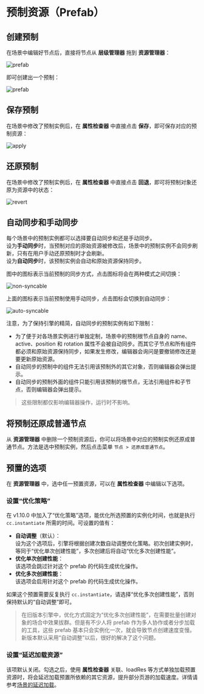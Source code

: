 # 预制资源（Prefab）

## 创建预制

在场景中编辑好节点后，直接将节点从 **层级管理器** 拖到 **资源管理器**：

![prefab](prefab/create.png)

即可创建出一个预制：

![prefab](prefab/created.png)

## 保存预制

在场景中修改了预制实例后，在 **属性检查器** 中直接点击 **保存**，即可保存对应的预制资源：

![apply](prefab/apply.png)

## 还原预制

在场景中修改了预制实例后，在 **属性检查器** 中直接点击 **回退**，即可将预制对象还原为资源中的状态：

![revert](prefab/revert.png)

## 自动同步和手动同步

每个场景中的预制实例都可以选择要自动同步和还是手动同步。<br>
设为**手动同步**时，当预制对应的原始资源被修改后，场景中的预制实例不会同步刷新，只有在用户手动还原预制时才会刷新。<br>
设为**自动同步**时，该预制实例会自动和原始资源保持同步。

图中的图标表示当前预制的同步方式，点击图标将会在两种模式之间切换：

![non-syncable](prefab/non-syncable.png)

上面的图标表示当前预制使用手动同步，点击图标会切换到自动同步：

![auto-syncable](prefab/auto-syncable.png)

注意，为了保持引擎的精简，自动同步的预制实例有如下限制：
 - 为了便于对各场景实例进行单独定制，场景中的预制根节点自身的 name、active、position 和 rotation 属性不会被自动同步。而其它子节点和所有组件都必须和原始资源保持同步，如果发生修改，编辑器会询问是要撤销修改还是要更新原始资源。
 - 自动同步的预制中的组件无法引用该预制外的其它对象，否则编辑器会弹出提示。
 - 自动同步的预制外面的组件只能引用该预制的根节点，无法引用组件和子节点，否则编辑器会弹出提示。

> 这些限制都仅影响编辑器操作，运行时不影响。

## 将预制还原成普通节点

从 **资源管理器** 中删除一个预制资源后，你可以将场景中对应的预制实例还原成普通节点。方法是选中预制实例，然后点击菜单 `节点 > 还原成普通节点`。

## 预置的选项

在 **资源管理器** 中，选中任一预置资源，可以在 **属性检查器** 中编辑以下选项。

### 设置“优化策略”

在 v1.10.0 中加入了“优化策略”选项，能优化所选预置的实例化时间，也就是执行 `cc.instantiate` 所需的时间。可设置的值有：
 - **自动调整**（默认）：<br>
   设为这个选项后，引擎将根据创建次数自动调整优化策略。初次创建实例时，等同于“优化单次创建性能”，多次创建后将自动“优化多次创建性能”。
 - **优化单次创建性能**：<br>
   该选项会跳过针对这个 prefab 的代码生成优化操作。
 - **优化多次创建性能**：<br>
   该选项会启用针对这个 prefab 的代码生成优化操作。

如果这个预置需要反复执行 `cc.instantiate`，请选择“优化多次创建性能”，否则保持默认的“自动调整”即可。

> 在旧版本引擎中，优化方式固定为“优化多次创建性能”，在需要批量创建对象的场合中效果拔群。但是有不少人将 prefab 作为多人协作或者分步加载的工具，这些 prefab 基本只会实例化一次，就会导致节点创建速度变慢。新版本默认采用“自动调整”以后，很好的解决了这个问题。

### 设置“延迟加载资源”

该项默认关闭。勾选之后，使用 **属性检查器** 关联、loadRes 等方式单独加载预置资源时，将会延迟加载预置所依赖的其它资源，提升部分页游的加载速度。详情请参考[场景的延迟加载](scene-managing.md#async-load-assets)。
